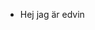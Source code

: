 - Hej jag är edvin

<!---
FrankenDog/FrankenDog is a ✨ special ✨ repository because its `README.md` (this file) appears on your GitHub profile.
You can click the Preview link to take a look at your changes.
--->
